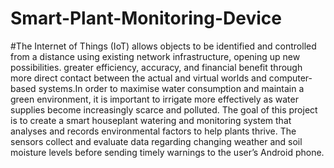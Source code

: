 # Smart-Plant-Monitoring-Device

#The Internet of Things (IoT) allows objects to be identified and controlled from a distance using existing network infrastructure, opening up new possibilities. greater efficiency, accuracy, and financial benefit through more direct contact between the actual and virtual worlds and computer-based systems.In order to maximise water consumption and maintain a green environment, it is important to irrigate more effectively as water supplies become increasingly scarce and polluted. The goal of this project is to create a smart houseplant watering and monitoring system that analyses and records environmental factors to help plants thrive. The sensors collect and evaluate data regarding changing weather and soil moisture levels before sending timely warnings to the user’s Android phone.
